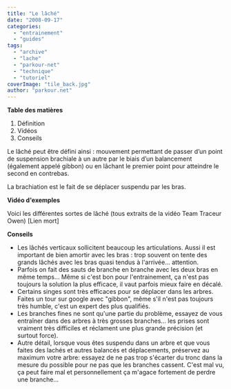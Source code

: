 ```yaml
---
title: "Le lâché"
date: "2008-09-17"
categories: 
  - "entrainement"
  - "guides"
tags: 
  - "archive"
  - "lache"
  - "parkour-net"
  - "technique"
  - "tutoriel"
coverImage: "tile_back.jpg"
author: "parkour.net"
---
```


**Table des matières**

1. Définition
2. Vidéos
3. Conseils

Le lâché peut être défini ainsi : mouvement permettant de passer d’un point de suspension brachiale à un autre par le biais d’un balancement (également appelé gibbon) ou en lâchant le premier point pour atteindre le second en contrebas.

La brachiation est le fait de se déplacer suspendu par les bras.

**Vidéo d'exemples**

Voici les différentes sortes de lâché (tous extraits de la vidéo Team Traceur Owen) \[Lien mort\]

**Conseils**

- Les lâchés verticaux sollicitent beaucoup les articulations. Aussi il est important de bien amortir avec les bras : trop souvent on tente des grands lâchés avec les bras quasi tendus à l'arrivée... attention.
- Parfois on fait des sauts de branche en branche avec les deux bras en même temps... Même si c'est bon pour l'entrainement, ça n'est pas toujours la solution la plus efficace, il vaut parfois mieux faire en décalé.
- Certains singes sont très efficaces pour se déplacer dans les arbres. Faites un tour sur google avec "gibbon", même s'il n'est pas toujours très humble, c'est un expert des plus qualifiés.
- Les branches fines ne sont qu'une partie du problème, essayez de vous entraîner dans des arbres à très grosses branches... les prises sont vraiment très difficiles et réclament une plus grande précision (et surtout force).
- Autre détail, lorsque vous êtes suspendu dans un arbre et que vous faites des lachés et autres balancés et déplacements, préservez au maximum votre arbre: essayez de ne pas trop s'écarter du tronc dans la mesure du possible pour ne pas que les branches cassent. C'est mal vu, ça peut faire mal et personnellement ça m'agace fortement de perdre une branche...
